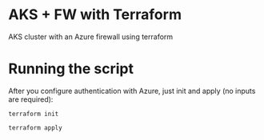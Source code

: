 # AKS + FW with Terraform
AKS cluster with an Azure firewall using terraform

# Running the script
After you configure authentication with Azure, just init and apply (no inputs are required):

`terraform init`

`terraform apply`
